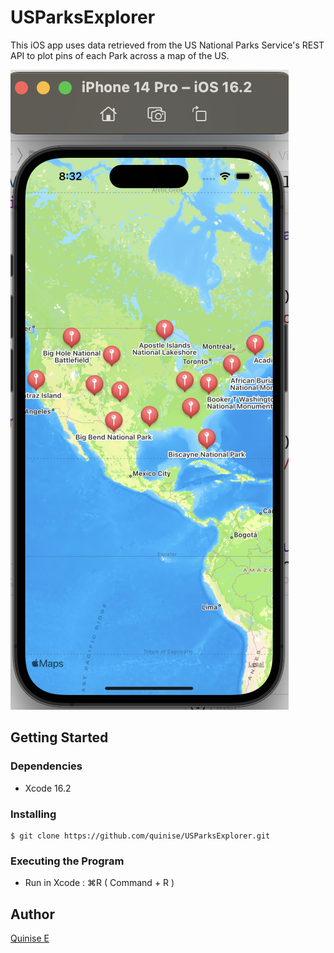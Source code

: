 # USParksExplorer

This iOS app uses data retrieved from the US National Parks Service's REST API to plot pins of each Park across a map of the US.

![A map of the USA dotted with small red ballons (with white location pins inside them) designating a US National Park](https://github.com/quinise/USParksExplorer/blob/main/USParksExplorer.png)
## Getting Started

### Dependencies

* Xcode 16.2

### Installing

```
$ git clone https://github.com/quinise/USParksExplorer.git
```

### Executing the Program

* Run in Xcode : ⌘R ( Command + R )

## Author

[Quinise E](https://quinise.github.io/)
